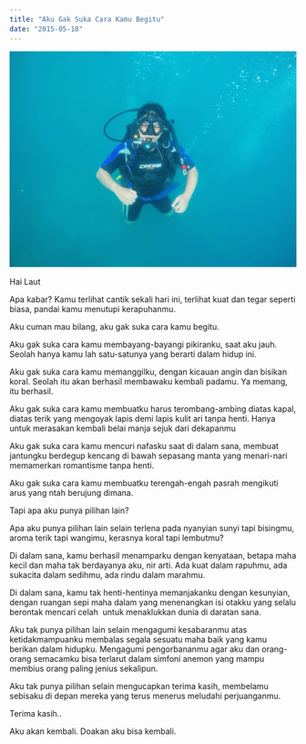 ```yaml
---
title: "Aku Gak Suka Cara Kamu Begitu"
date: "2015-05-18"
---
```


[![kurniawan ascending](images/2015-05-18-19-53-42_deco.jpg)](https://bydnta.files.wordpress.com/2015/05/2015-05-18-19-53-42_deco.jpg)

Hai Laut

Apa kabar? Kamu terlihat cantik sekali hari ini, terlihat kuat dan tegar seperti biasa, pandai kamu menutupi kerapuhanmu.

Aku cuman mau bilang, aku gak suka cara kamu begitu.

Aku gak suka cara kamu membayang-bayangi pikiranku, saat aku jauh. Seolah hanya kamu lah satu-satunya yang berarti dalam hidup ini.

Aku gak suka cara kamu memanggilku, dengan kicauan angin dan bisikan koral. Seolah itu akan berhasil membawaku kembali padamu. Ya memang, itu berhasil.

Aku gak suka cara kamu membuatku harus terombang-ambing diatas kapal, diatas terik yang mengoyak lapis demi lapis kulit ari tanpa henti. Hanya untuk merasakan kembali belai manja sejuk dari dekapanmu

Aku gak suka cara kamu mencuri nafasku saat di dalam sana, membuat jantungku berdegup kencang di bawah sepasang manta yang menari-nari memamerkan romantisme tanpa henti.

Aku gak suka cara kamu membuatku terengah-engah pasrah mengikuti arus yang ntah berujung dimana.

Tapi apa aku punya pilihan lain?

Apa aku punya pilihan lain selain terlena pada nyanyian sunyi tapi bisingmu, aroma terik tapi wangimu, kerasnya koral tapi lembutmu?

Di dalam sana, kamu berhasil menamparku dengan kenyataan, betapa maha kecil dan maha tak berdayanya aku, nir arti. Ada kuat dalam rapuhmu, ada sukacita dalam sedihmu, ada rindu dalam marahmu.

Di dalam sana, kamu tak henti-hentinya memanjakanku dengan kesunyian, dengan ruangan sepi maha dalam yang menenangkan isi otakku yang selalu berontak mencari celah  untuk menaklukkan dunia di daratan sana.

Aku tak punya pilihan lain selain mengagumi kesabaranmu atas ketidakmampuanku membalas segala sesuatu maha baik yang kamu berikan dalam hidupku. Mengagumi pengorbananmu agar aku dan orang-orang semacamku bisa terlarut dalam simfoni anemon yang mampu membius orang paling jenius sekalipun.

Aku tak punya pilihan selain mengucapkan terima kasih, membelamu sebisaku di depan mereka yang terus menerus meludahi perjuanganmu.

Terima kasih..

Aku akan kembali. Doakan aku bisa kembali.
